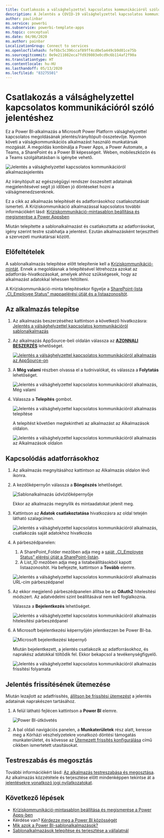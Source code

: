 ```yaml
---
title: Csatlakozás a válsághelyzettel kapcsolatos kommunikációról szóló jelentéshez
description: A Jelentés a COVID-19 válsághelyzettel kapcsolatos kommunikációról sablonalkalmazás beszerzése, telepítése és az adataihoz való csatlakozás
author: paulinbar
ms.service: powerbi
ms.subservice: powerbi-template-apps
ms.topic: conceptual
ms.date: 04/06/2020
ms.author: painbar
LocalizationGroup: Connect to services
ms.openlocfilehash: fef6bc5c396ccaf89ff4cd0e5a449cb9d01ce75b
ms.sourcegitcommit: 0e9e211082eca7fd939803e0cd9c6b114af2f90a
ms.translationtype: HT
ms.contentlocale: hu-HU
ms.lasthandoff: 05/13/2020
ms.locfileid: "83275501"
---
```

# <a name="connect-to-the-crisis-communication-presence-report"></a>Csatlakozás a válsághelyzettel kapcsolatos kommunikációról szóló jelentéshez

Ez a Power BI-alkalmazás a Microsoft Power Platform válsághelyzettel kapcsolatos megoldásának jelentés/irányítópult-összetevője. Nyomon követi a válságkommunikációs alkalmazást használó munkatársak mozgását. A megoldás kombinálja a Power Apps, a Power Automate, a Teams, a SharePoint és a Power BI képességeit. Weben, mobileszközön és a Teams szolgáltatásban is igénybe vehető.

![Jelentés a válsághelyzettel kapcsolatos kommunikációról alkalmazásjelentés](media/service-connect-to-crisis-communication-presence-report/service-crisis-communication-presence-report.png)

Az irányítópult az egészségügyi rendszer összesített adatainak megjelenítésével segít jó időben jó döntéseket hozni a válságmenedzsereknek.

Ez a cikk az alkalmazás telepítését és adatforrásokhoz csatlakoztatását ismerteti. A Kríziskommunikáció alkalmazással kapcsolatos további információkért lásd: [Kríziskommunikáció-mintasablon beállítása és megismerése a Power Appsben](https://docs.microsoft.com/powerapps/maker/canvas-apps/sample-crisis-communication-app)

Miután telepítette a sablonalkalmazást és csatlakoztatta az adatforrásokat, igény szerint testre szabhatja a jelentést. Ezután alkalmazásként terjesztheti a szervezeti munkatársai között.

## <a name="prerequisites"></a>Előfeltételek

A sablonalkalmazás telepítése előtt telepítenie kell a [Kríziskommunikáció-mintát](https://docs.microsoft.com/powerapps/maker/canvas-apps/sample-crisis-communication-app). Ennek a megoldásnak a telepítésével létrehozza azokat az adatforrás-hivatkozásokat, amelyek ahhoz szükségesek, hogy az alkalmazást adatokkal lehessen feltölteni.

A Kríziskommunikáció-minta telepítésekor figyelje a [SharePoint-lista „CI_Employee Status” mappaelérési útját és a listaazonosítót](https://docs.microsoft.com/powerapps/maker/canvas-apps/sample-crisis-communication-app#monitor-office-absences-with-power-bi).

## <a name="install-the-app"></a>Az alkalmazás telepítse

1. Az alkalmazás beszerzéséhez kattintson a következő hivatkozásra: [Jelentés a válsághelyzettel kapcsolatos kommunikációról sablonalkalmazás](https://appsource.microsoft.com/en-us/product/power-bi/pbi-contentpacks.crisiscomms)

1. Az alkalmazás AppSource-beli oldalán válassza az [**AZONNALI BESZERZÉS**](https://appsource.microsoft.com/en-us/product/power-bi/pbi-contentpacks.crisiscomms) lehetőséget.

    [![Jelentés a válsághelyzettel kapcsolatos kommunikációról alkalmazás az AppSource-on](media/service-connect-to-crisis-communication-presence-report/service-crisis-communication-presence-report-app-appsource-get-it-now.png)](https://appsource.microsoft.com/en-us/product/power-bi/pbi-contentpacks.crisiscomms)

1. A **Még valami** részben olvassa el a tudnivalókat, és válassza a **Folytatás** lehetőséget.

    ![Jelentés a válsághelyzettel kapcsolatos kommunikációról alkalmazás, Még valami](media/service-connect-to-crisis-communication-presence-report/service-crisis-communication-presence-report-1-more-thing.png)

1. Válassza a **Telepítés** gombot. 

    ![Jelentés a válsághelyzettel kapcsolatos kommunikációról alkalmazás telepítése](media/service-connect-to-crisis-communication-presence-report/service-crisis-communication-presence-report-select-install.png)

    A telepítést követően megtekintheti az alkalmazást az Alkalmazások oldalon.

   ![Jelentés a válsághelyzettel kapcsolatos kommunikációról alkalmazás az Alkalmazások oldalon](media/service-connect-to-crisis-communication-presence-report/service-crisis-communication-presence-report-app-apps-page-icon.png)

## <a name="connect-to-data-sources"></a>Kapcsolódás adatforrásokhoz

1. Az alkalmazás megnyitásához kattintson az Alkalmazás oldalon lévő ikonra.

1. A kezdőképernyőn válassza a **Böngészés** lehetőséget.

   ![Sablonalkalmazás üdvözlőképernyője](media/service-connect-to-crisis-communication-presence-report/service-crisis-communication-presence-report-app-splash-screen.png)

   Ekkor az alkalmazás megnyílik és mintaadatokat jelenít meg.

1. Kattintson az **Adatok csatlakoztatása** hivatkozásra az oldal tetején látható szalagcímen.

   ![Jelentés a válsághelyzettel kapcsolatos kommunikációról alkalmazás, csatlakozás saját adatokhoz hivatkozás](media/service-connect-to-crisis-communication-presence-report/service-crisis-communication-presence-report-app-connect-data.png)

1. A párbeszédpanelen:
   1. A SharePoint_Folder mezőben adja meg a [saját „CI_Employee Status” elérési útját a SharePoint-listán](https://docs.microsoft.com/powerapps/maker/canvas-apps/sample-crisis-communication-app#monitor-office-absences-with-power-bi).
   1. A List_ID mezőben adja meg a listabeállításokból kapott listaazonosítót. Ha befejezte, kattintson a **Tovább** elemre.

   ![Jelentés a válsághelyzettel kapcsolatos kommunikációról alkalmazás URL-cím párbeszédpanel](media/service-connect-to-crisis-communication-presence-report/service-crisis-communication-presence-report-app-url-dialog.png)

1. Az ekkor megjelenő párbeszédpanelen állítsa be az **OAuth2** hitelesítési módszert. Az adatvédelmi szint beállításával nem kell foglalkoznia.

   Válassza a **Bejelentkezés** lehetőséget.

   ![Jelentés a válsághelyzettel kapcsolatos kommunikációról alkalmazás hitelesítési párbeszédpanel](media/service-connect-to-crisis-communication-presence-report/service-crisis-communication-presence-report-app-authentication-dialog.png)

1. A Microsoft bejelentkezési képernyőjén jelentkezzen be Power BI-ba.

   ![Microsoft bejelentkezési képernyő](media/service-connect-to-crisis-communication-presence-report/service-crisis-communication-presence-report-app-microsoft-login.png)

   Miután bejelentkezett, a jelentés csatlakozik az adatforrásokhoz, és naprakész adatokkal töltődik fel. Ekkor bekapcsol a tevékenységfigyelő.

   ![Jelentés a válsághelyzettel kapcsolatos kommunikációról alkalmazás frissítési folyamata](media/service-connect-to-crisis-communication-presence-report/service-crisis-communication-presence-report-app-refresh-monitor.png)

## <a name="schedule-report-refresh"></a>Jelentés frissítésének ütemezése

Miután lezajlott az adatfrissítés, [állítson be frissítési ütemezést](../connect-data/refresh-scheduled-refresh.md) a jelentés adatainak naprakészen tartásához.

1. A felül látható fejlécen kattintson a **Power BI** elemre.

   ![Power BI-útkövetés](media/service-connect-to-crisis-communication-presence-report/service-crisis-communication-presence-report-app-powerbi-breadcrumb.png)

1. A bal oldali navigációs panelen, a **Munkaterületek** rész alatt, keresse meg a Kórházi vészhelyzetekre vonatkozó döntési támogatás munkaterületet, és kövesse az [Ütemezett frissítés konfigurálása](../connect-data/refresh-scheduled-refresh.md) című cikkben ismertetett utasításokat.

## <a name="customize-and-share"></a>Testreszabás és megosztás

További információkért lásd: [Az alkalmazás testreszabása és megosztása](../connect-data/service-template-apps-install-distribute.md#customize-and-share-the-app). Az alkalmazás közzététele és terjesztése előtt mindenképpen tekintse át a [jelentésekre vonatkozó jogi nyilatkozatokat](../create-reports/sample-covid-19-us.md#disclaimers).

## <a name="next-steps"></a>Következő lépések
* [Kríziskommunikáció-mintasablon beállítása és megismerése a Power Apps-ben](https://docs.microsoft.com/powerapps/maker/canvas-apps/sample-crisis-communication-app)
* Kérdése van? [Kérdezze meg a Power BI közösségét](https://community.powerbi.com/)
* [Mik azok a Power BI-sablonalkalmazások?](../connect-data/service-template-apps-overview.md)
* [Sablonalkalmazások telepítése és terjesztése a vállalatnál](../connect-data/service-template-apps-install-distribute.md)
